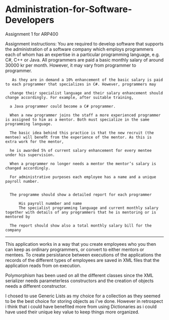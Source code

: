 # Administration-for-Software-Developers
Assignment 1 for ARP400

Assignment instructions:
      You are required to develop software that supports the administration of a software company which employs programmers each of whom has an expertise in a  particular programming language, e.g. C#, C++ or Java.
      All programmers are paid a basic monthly salary of around 30000 kr per month. However, it may vary from programmer to programmer.

       As they are in demand a 10% enhancement of the basic salary is paid to each programmer that specializes in C#. However, programmers may

      change their specialist language and their salary enhancement should change accordingly. For example, after suitable training,

      a Java programmer could become a C# programmer.

      When a new programmer joins the staff a more experienced programmer is assigned to him as a mentor. Both must specialize in the same programming language.

      The basic idea behind this practice is that the new recruit (the mentee) will beneﬁt from the experience of the mentor. As this is extra work for the mentor,

      he is awarded 5% of current salary enhancement for every mentee under his supervision.

      When a programmer no longer needs a mentor the mentor’s salary is changed accordingly.    

      For administrative purposes each employee has a name and a unique payroll number.


      The programme should show a detailed report for each programmer      

          His payroll nummber and name
          The specialist programming language and current monthly salary together with details of any programmers that he is mentoring or is mentored by

      The report should show also a total monthly salary bill for the company 


-----------------------------------------------------------------------------------------------------------------------------------------------------------------

This application works in a way that you create employees who you then can keep as ordinary programmers, or convert to either mentors or mentees. To create persistance between executions of the applications the records of the different types of employees are saved in XML files that the application reads from on execution.

Polymorphism has been used on all the different classes since the XML serializer needs parameterless constructors and the creation of objects needs a different constructor.

I chosed to use Generic Lists as my choice for a collection as they seemed to be the best choice for storing objects as i've done. However in retrospect i think that i could have benefited more from using Dictionaries as i could have used their unique key value to keep things more organized.
